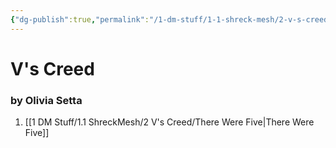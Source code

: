 ```yaml
---
{"dg-publish":true,"permalink":"/1-dm-stuff/1-1-shreck-mesh/2-v-s-creed/v-s-creed/"}
---
```


# V's Creed

### by Olivia Setta


1. [[1 DM Stuff/1.1 ShreckMesh/2 V's Creed/There Were Five\|There Were Five]]